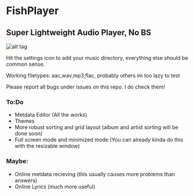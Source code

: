 # FishPlayer

## Super Lightweight Audio Player, No BS

![alt tag](http://i.imgur.com/ZTMuZap.png)

Hit the settings icon to add your music directory, everything else should be common sense.

Working filetypes: aac,wav,mp3,flac, probably others im too lazy to test

Please report all bugs under issues on this repo. I do check them!

### To:Do

* Metdata Editor (All the works)
* Themes
* More robust sorting and grid layout (album and artist sorting will be done soon)
* Full screen mode and minimized mode (You can already kinda do this with the resizable window)

### Maybe:

* Online metdata recieving (this usually causes more problems than answers)
* Online Lyrics (much more useful)

